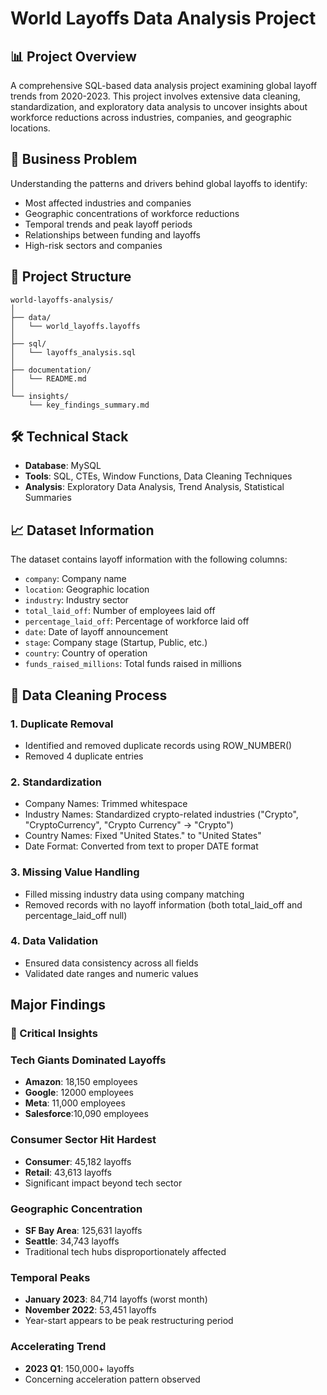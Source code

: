 # World Layoffs Data Analysis Project

## 📊 Project Overview
A comprehensive SQL-based data analysis project examining global layoff trends from 2020-2023. This project involves extensive data cleaning, standardization, and exploratory data analysis to uncover insights about workforce reductions across industries, companies, and geographic locations.

## 🎯 Business Problem
Understanding the patterns and drivers behind global layoffs to identify:
- Most affected industries and companies
- Geographic concentrations of workforce reductions
- Temporal trends and peak layoff periods
- Relationships between funding and layoffs
- High-risk sectors and companies

## 📁 Project Structure

```
world-layoffs-analysis/
│
├── data/
│   └── world_layoffs.layoffs
│
├── sql/
│   └── layoffs_analysis.sql
│
├── documentation/
│   └── README.md
│
└── insights/
    └── key_findings_summary.md
```

## 🛠️ Technical Stack
- **Database**: MySQL
- **Tools**: SQL, CTEs, Window Functions, Data Cleaning Techniques
- **Analysis**: Exploratory Data Analysis, Trend Analysis, Statistical Summaries

## 📈 Dataset Information
The dataset contains layoff information with the following columns:
- `company`: Company name
- `location`: Geographic location
- `industry`: Industry sector
- `total_laid_off`: Number of employees laid off
- `percentage_laid_off`: Percentage of workforce laid off
- `date`: Date of layoff announcement
- `stage`: Company stage (Startup, Public, etc.)
- `country`: Country of operation
- `funds_raised_millions`: Total funds raised in millions

## 🔧 Data Cleaning Process

### 1. Duplicate Removal

- Identified and removed duplicate records using ROW_NUMBER()
- Removed 4 duplicate entries

### 2. Standardization

- Company Names: Trimmed whitespace
- Industry Names: Standardized crypto-related industries ("Crypto", "CryptoCurrency", "Crypto Currency" → "Crypto")
- Country Names: Fixed "United States." to "United States"
- Date Format: Converted from text to proper DATE format

### 3. Missing Value Handling

- Filled missing industry data using company matching
- Removed records with no layoff information (both total_laid_off and percentage_laid_off null)

### 4. Data Validation

- Ensured data consistency across all fields
- Validated date ranges and numeric values

## Major Findings

### 🚨 Critical Insights

### Tech Giants Dominated Layoffs
- **Amazon**: 18,150 employees
- **Google**: 12000 employees  
- **Meta**: 11,000 employees
- **Salesforce**:10,090 employees

### Consumer Sector Hit Hardest
- **Consumer**: 45,182 layoffs
- **Retail**: 43,613 layoffs
- Significant impact beyond tech sector

### Geographic Concentration
- **SF Bay Area**: 125,631 layoffs
- **Seattle**: 34,743 layoffs
- Traditional tech hubs disproportionately affected

### Temporal Peaks
- **January 2023**: 84,714 layoffs (worst month)
- **November 2022**: 53,451 layoffs
- Year-start appears to be peak restructuring period

### Accelerating Trend
- **2023 Q1**: 150,000+ layoffs
- Concerning acceleration pattern observed





